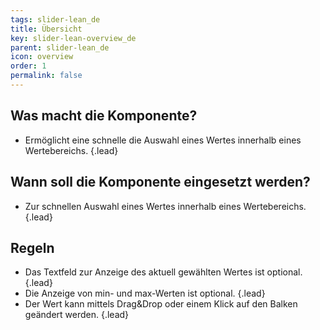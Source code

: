 ```yaml
---
tags: slider-lean_de
title: Übersicht
key: slider-lean-overview_de
parent: slider-lean_de
icon: overview
order: 1
permalink: false  
---
```


## Was macht die Komponente?
* Ermöglicht eine schnelle die Auswahl eines Wertes innerhalb eines Wertebereichs. {.lead}

## Wann soll die Komponente eingesetzt werden?
* Zur schnellen Auswahl eines Wertes innerhalb eines Wertebereichs. {.lead}

## Regeln
* Das Textfeld zur Anzeige des aktuell gewählten Wertes ist optional. {.lead}
* Die Anzeige von min- und max-Werten ist optional. {.lead}
* Der Wert kann mittels Drag&Drop oder einem Klick auf den Balken geändert werden. {.lead}
